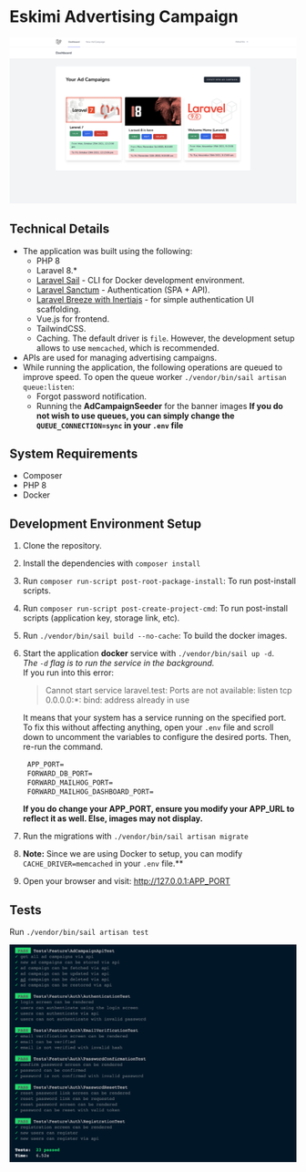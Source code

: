 # Eskimi Advertising Campaign
![feature image](./resources/images/sample.png)

## Technical Details
- The application was built using the following:
  - PHP 8
  - Laravel 8.*
  - [Laravel Sail](https://laravel.com/docs/8.x/sail) - CLI for Docker development environment.
  - [Laravel Sanctum](https://laravel.com/docs/8.x/sanctum) - Authentication (SPA + API).
  - [Laravel Breeze with Inertiajs](https://laravel.com/docs/8.x/starter-kits#breeze-and-inertia) - for simple authentication UI scaffolding.
  - Vue.js for frontend.
  - TailwindCSS.
  - Caching. The default driver is `file`. However, the development setup allows to use `memcached`, which is recommended.
- APIs are used for managing advertising campaigns.
- While running the application, the following operations are queued to improve speed. To open the queue worker `./vendor/bin/sail artisan queue:listen`:
  - Forgot password notification.
  - Running the **AdCampaignSeeder** for the banner images
  **If you do not wish to use queues, you can simply change the `QUEUE_CONNECTION=sync` in your `.env` file**


## System Requirements
- Composer
- PHP 8
- Docker

## Development Environment Setup
1. Clone the repository.
2. Install the dependencies with `composer install`
3. Run `composer run-script post-root-package-install`: To run post-install scripts.
4. Run `composer run-script post-create-project-cmd`: To run post-install scripts (application key, storage link, etc).
5. Run `./vendor/bin/sail build --no-cache`: To build the docker images.
6. Start the application **docker** service with `./vendor/bin/sail up -d`.<br>
   *The `-d` flag is to run the service in the background.*<br>
   If you run into this error:
   > Cannot start service laravel.test: Ports are not available: listen tcp 0.0.0.0:*: bind: address already in use

   It means that your system has a service running on the specified port. To fix this without affecting anything, open your `.env` file and scroll down to uncomment the variables to configure the desired ports. Then, re-run the command.
   ```
    APP_PORT=
    FORWARD_DB_PORT=
    FORWARD_MAILHOG_PORT=
    FORWARD_MAILHOG_DASHBOARD_PORT=
   ```

   **If you do change your APP_PORT, ensure you modify your APP_URL to reflect it as well. Else, images may not display.**
7. Run the migrations with `./vendor/bin/sail artisan migrate`
8. **Note:** Since we are using Docker to setup, you can modify `CACHE_DRIVER=memcached` in your `.env` file.**
9.  Open your browser and visit: http://127.0.0.1:APP_PORT

## Tests
Run `./vendor/bin/sail artisan test`

![tests](./resources/images/tests.png)


